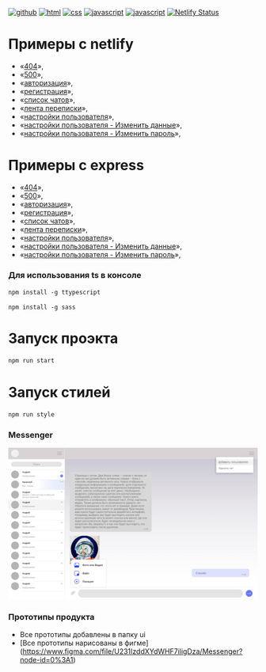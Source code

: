 [![github](https://img.shields.io/badge/github-%23100000.svg?&style=for-the-badge&logo=github&logoColor=white)](https://github.com/iibadreeva)
[![html](https://img.shields.io/badge/html-%23239120.svg?&style=for-the-badge&logo=html5&logoColor=white)](https://messenger-79133f.netlify.app/messenger.html)
[![css](https://img.shields.io/badge/css-%23239120.svg?&style=for-the-badge&logo=css3&logoColor=white)](https://messenger-79133f.netlify.app/messenger.html)
[![javascript](https://img.shields.io/badge/javascript-%23239120.svg?&style=for-the-badge&logo=css3&logoColor=white)](https://messenger-79133f.netlify.app/messenger.html)
[![javascript](https://img.shields.io/badge/TypeScript-007ACC?style=for-the-badge&logo=typescript&logoColor=white)](https://messenger-79133f.netlify.app/messenger.html)
[![Netlify Status](https://api.netlify.com/api/v1/badges/31a244ad-39e0-458e-887f-1ba2d2a1969a/deploy-status)](https://app.netlify.com/sites/messenger-79133f/deploys)

# Примеры с netlify
- «[404](https://messenger-79133f.netlify.app/404.html)»,
- «[500](https://messenger-79133f.netlify.app/500.html)»,
- «[авторизация](https://messenger-79133f.netlify.app/login.html)»,
- «[регистрация](https://messenger-79133f.netlify.app/registration.html)»,
- «[список чатов](https://messenger-79133f.netlify.app/messenger.html)»,
- «[лента переписки](https://messenger-79133f.netlify.app/messenger_check.html)»,
- «[настройки пользователя](https://messenger-79133f.netlify.app/profile.html)»,
- «[настройки пользователя - Изменить данные](https://messenger-79133f.netlify.app/profile_change.html)»,
- «[настройки пользователя - Изменить пароль](https://messenger-79133f.netlify.app/profile_password.html)»,

# Примеры с express
- «[404](http://localhost:3000/404.html)»,
- «[500](http://localhost:3000/500.html)»,
- «[авторизация](http://localhost:3000/login.html)»,
- «[регистрация](http://localhost:3000/registration.html)»,
- «[список чатов](http://localhost:3000/messenger.html)»,
- «[лента переписки](http://localhost:3000/messenger_check.html)»,
- «[настройки пользователя](http://localhost:3000/profile.html)»,
- «[настройки пользователя - Изменить данные](http://localhost:3000/profile_change.html)»,
- «[настройки пользователя - Изменить пароль](http://localhost:3000/profile_password.html)»,

### Для использования ts в консоле
```
npm install -g ttypescript
```
```
npm install -g sass
```

# Запуск проэкта
```sh
npm run start
```

# Запуск стилей
```sh
npm run style
```

### Messenger
![Main](https://github.com/iibadreeva/mf.messenger.praktikum.yandex/blob/static/ui/messenger.jpg?raw=true)

### Прототипы продукта
- Все прототипы добавлены в папку ui
- [Все прототипы нарисованы в фигме] (https://www.figma.com/file/U231IzddXYdWHF7iligDza/Messenger?node-id=0%3A1)


